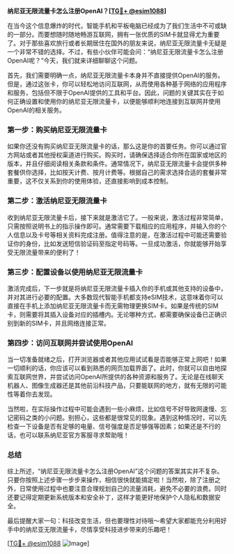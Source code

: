 **纳尼亚无限流量卡怎么注册OpenAI？[[TG💪+ @esim1088](https://t.me/s/esim1088)]**

在当今这个信息爆炸的时代，智能手机和平板电脑已经成为了我们生活中不可或缺的一部分。而要想随时随地畅游互联网，拥有一张优质的SIM卡就显得尤为重要了。对于那些喜欢旅行或者长期居住在国外的朋友来说，纳尼亚无限流量卡无疑是一个非常不错的选择。不过，有些小伙伴可能会问：“纳尼亚无限流量卡怎么注册OpenAI呢？”今天，我们就来详细聊聊这个问题。

首先，我们需要明确一点，纳尼亚无限流量卡本身并不直接提供OpenAI的服务。但是，通过这张卡，你可以轻松地访问互联网，从而使用各种基于网络的应用程序和服务，包括但不限于OpenAI提供的工具和平台。因此，问题的关键其实在于如何正确设置和使用你的纳尼亚无限流量卡，以便能够顺利地连接到互联网并使用OpenAI的相关服务。

### **第一步：购买纳尼亚无限流量卡**

如果你还没有购买纳尼亚无限流量卡的话，那么这是你的首要任务。你可以通过官方网站或者其他授权渠道进行购买。购买时，请确保选择适合你所在国家或地区的版本，并且仔细阅读相关条款和条件。通常情况下，纳尼亚无限流量卡会提供多种套餐供你选择，比如按天计费、按月计费等。根据自己的需求选择合适的套餐非常重要，这不仅关系到你的使用体验，还直接影响到成本控制。

### **第二步：激活纳尼亚无限流量卡**

收到纳尼亚无限流量卡后，接下来就是激活它了。一般来说，激活过程非常简单，只需按照说明书上的指示操作即可。通常需要下载相应的应用程序，并输入你的个人信息以及卡号等相关资料完成注册。值得注意的是，在激活过程中可能还需要验证你的身份，比如发送短信验证码至指定号码等。一旦成功激活，你就能够开始享受无限流量带来的便利了！

### **第三步：配置设备以使用纳尼亚无限流量卡**

激活完成后，下一步就是将纳尼亚无限流量卡插入你的手机或其他支持的设备中，并对其进行必要的配置。大多数现代智能手机都支持eSIM技术，这意味着你可以直接在手机上添加纳尼亚无限流量卡而无需物理更换SIM卡。如果是传统的SIM卡，则需要将其插入设备对应的插槽内。无论哪种方式，都需要确保设备已正确识别到新的SIM卡，并且网络连接正常。

### **第四步：访问互联网并尝试使用OpenAI**

当一切准备就绪之后，打开浏览器或者其他应用试试看是否能够正常上网吧！如果一切顺利的话，你应该可以看到熟悉的网页加载界面了。此时，你就可以自由地探索互联网世界，并尝试访问OpenAI所提供的各种资源和服务了。无论是在线聊天机器人、图像生成器还是其他前沿科技产品，只要能联网的地方，就有无限的可能性等着你去发现。

当然啦，在实际操作过程中可能会遇到一些小麻烦，比如信号不好导致网速慢、忘记密码之类的小问题。别担心，这些都是很常见的现象。遇到这种情况时，可以先检查一下设备是否有足够的电量、信号强度是否足够强等因素；如果还是不行的话，也可以联系纳尼亚官方客服寻求帮助哦！

### **总结**

综上所述，“纳尼亚无限流量卡怎么注册OpenAI”这个问题的答案其实并不复杂。只要你按照上述步骤一步步来操作，相信很快就能搞定啦！当然啦，除了注册之外，日常使用过程中也要注意合理规划自己的流量消耗，避免不必要的浪费。同时还要记得定期更新系统版本和安全补丁，这样才能更好地保护个人隐私和数据安全。

最后提醒大家一句：科技改变生活，但也要理性对待哦～希望大家都能充分利用好手中的纳尼亚无限流量卡，尽情享受科技进步带来的乐趣吧！

[[TG💪+ @esim1088](https://t.me/s/esim1088) ![Image](https://i.postimg.cc/4NQfJmqS/Snipaste-2025-05-13-00-14-12.png)]